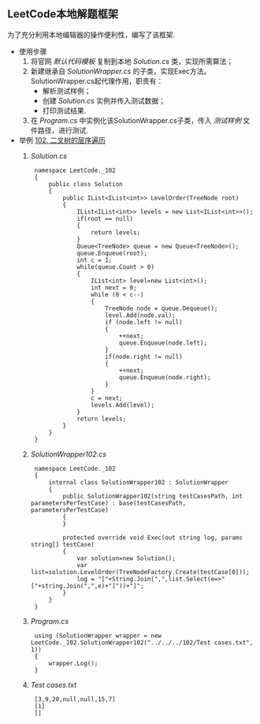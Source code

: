 ## LeetCode本地解题框架 ##
为了充分利用本地编辑器的操作便利性，编写了该框架.

- 使用步骤
	1. 将官网 *默认代码模板* 复制到本地 *Solution.cs* 类，实现所需算法；
	2. 新建继承自 *SolutionWrapper.cs* 的子类，实现Exec方法。SolutionWrapper.cs起代理作用，职责有：
		-  解析测试样例；
		-  创建 *Solution.cs* 实例并传入测试数据；
		-  打印测试结果.
	3. 在 *Program.cs* 中实例化该SolutionWrapper.cs子类，传入 *测试样例* 文件路径，进行测试.
- 举例 [102. 二叉树的层序遍历](https://leetcode.cn/problems/binary-tree-level-order-traversal/ )
	1. *Solution.cs*
	
			namespace LeetCode._102
			{
			    public class Solution
			    {
			        public IList<IList<int>> LevelOrder(TreeNode root)
			        {
			            IList<IList<int>> levels = new List<IList<int>>();
			            if(root == null)
			            {
			                return levels;
			            }
			            Queue<TreeNode> queue = new Queue<TreeNode>();
			            queue.Enqueue(root);
			            int c = 1;
			            while(queue.Count > 0)
			            {
			                IList<int> level=new List<int>();
			                int next = 0;
			                while (0 < c--)
			                {
			                    TreeNode node = queue.Dequeue();
			                    level.Add(node.val);
			                    if (node.left != null)
			                    {
			                        ++next;
			                        queue.Enqueue(node.left);
			                    }
			                    if(node.right != null)
			                    {
			                        ++next;
			                        queue.Enqueue(node.right);
			                    }
			                }
			                c = next;
			                levels.Add(level);
			            }
			            return levels;
			        }
			    }
			}
	2. *SolutionWrapper102.cs*

			namespace LeetCode._102
			{
			    internal class SolutionWrapper102 : SolutionWrapper
			    {
			        public SolutionWrapper102(string testCasesPath, int parametersPerTestCase) : base(testCasesPath, parametersPerTestCase)
			        {
			        }
			
			        protected override void Exec(out string log, params string[] testCase)
			        {
			            var solution=new Solution();
			            var list=solution.LevelOrder(TreeNodeFactory.Create(testCase[0]));
			            log = "["+String.Join(",",list.Select(e=>"["+string.Join(",",e)+"]"))+"]";
			        }
			    }
			}
	3. *Program.cs*
	
			using (SolutionWrapper wrapper = new LeetCode._102.SolutionWrapper102("../../../102/Test cases.txt", 1))
			{
			    wrapper.Log();
			}
	4. *Test cases.txt*
	
			[3,9,20,null,null,15,7]
			[1]
			[]
